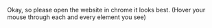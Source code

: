 Okay, so please open the website in chrome it looks best.
(Hover your mouse through each and every element you see)
